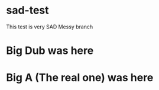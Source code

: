 # sad-test

This test is very SAD
Messy branch

# Big Dub was here

# Big A (**The real one**) was here 
